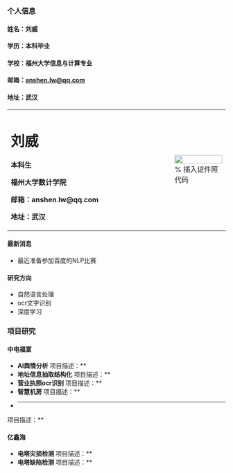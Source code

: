 ### 个人信息
#### 姓名：刘威
#### 学历：本科毕业
#### 学校：福州大学信息与计算专业
#### 邮箱：anshen.lw@qq.com
#### 地址：武汉
<table border="0">
  <tr>
    <td width="75%">
      <h1>刘威</h1>
      <p><b>本科生</b></p>
      <p><b>福州大学数计学院</b></p>
      <p><b>邮箱：anshen.lw@qq.com</b></p>
      <p><b>地址：武汉</b></p>
    </td>
    <td width="25%">
      <img src="/zhengjianzhao.jpg" width="100%">      % 插入证件照代码
    </td>
  </tr>
</table>

#### 最新消息
- 最近准备参加百度的NLP比赛

#### 研究方向
- 自然语言处理
- ocr文字识别
- 深度学习

### 项目研究

#### 中电福富
- **AI舆情分析**
项目描述：**
- **地址信息抽取结构化**
项目描述：**
- **营业执照ocr识别**
项目描述：**
- **智慧机房**
项目描述：**
- ****
项目描述：**
#### 亿鑫海
- **电塔灾损检测**
项目描述：**
- **电塔缺陷检测**
项目描述：**


